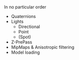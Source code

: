 In no particular order
* Quaternions
* Lights
    * Directional
    * Point
    * (Spot)
* Z-PrePass
* MipMaps & Anisotropic filtering
* Model loading